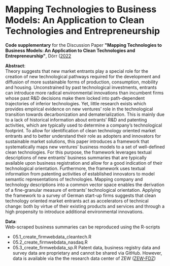 # Mapping Technologies to Business Models: An Application to Clean Technologies and Entrepreneurship
**Code supplementary** for the Discussion Paper **"Mapping Technologies to Business Models: An Application to Clean Technologies and Entrepreneurship"**, Dörr ([2022](https://papers.ssrn.com/sol3/papers.cfm?abstract_id=4107661)

**Abstract**:<br/>
Theory suggests that new market entrants play a special role for the creation of new technological pathways required for the development and diffusion of more sustainable forms of production, consumption, mobility and housing. Unconstrained by past technological investments, entrants can introduce more radical environmental innovations than incumbent firms whose past R&D decisions make them locked into path-dependent trajectories of inferior technologies. Yet, little research exists which provides empirical evidence on new ventures’ role in the technological transition towards decarbonization and dematerialization. This is mainly due to a lack of historical information about entrants’ R&D and patenting activities, which are typically used to determine a company’s technological footprint. To allow for identification of clean technology oriented market entrants and to better understand their role as adopters and innovators for sustainable market solutions, this paper introduces a framework that systematically maps new ventures’ business models to a set of well-defined clean technologies. For this purpose, the framework leverages textual descriptions of new entrants’ business summaries that are typically available upon business registration and allow for a good indication of their technological orientation. Furthermore, the framework uses textual information from patenting activities of established innovators to model semantic representations of technologies. Mapping company and technology descriptions into a common vector space enables the derivation of a fine-granular measure of entrants’ technological orientation. Applying the framework to a survey of German start-up firms suggests that clean technology oriented market entrants act as accelerators of technical change: both by virtue of their existing products and services and through a high propensity to introduce additional environmental innovations.

**Data**:<br/>
Web-scraped business summaries can be reproduced using the R-scripts
- 05.1_create_firmwebdata_cleantech.R
- 05.2_create_firmwebdata_nasdaq.R
- 05.3_create_firmwebdata_sp.R
Patent data, business registry data and survey data are proprietary and cannot be shared via GitHub. However, data is available via the the research data center of ZEW ([ZEW-FDZ](https://kooperationen.zew.de/en/zew-fdz/home))